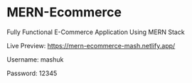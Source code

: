 # MERN-Ecommerce

Fully Functional E-Commerce Application Using MERN Stack

Live Preview: https://mern-ecommerce-mash.netlify.app/

Username: mashuk

Password: 12345
